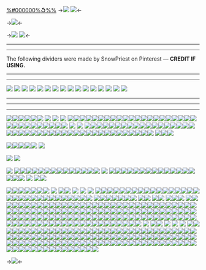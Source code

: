 [%#000000%**↺**%%](border)
 ->![](https://files.catbox.moe/vjbufz.png)
![](https://files.catbox.moe/7c071t.png)<-
 
->![](https://files.catbox.moe/cm1nzr.gif)<-
 
->![](https://files.catbox.moe/61fv89.png)
![](https://files.catbox.moe/vjbufz.png)<-
 ***
***
The following dividers were made by SnowPriest on Pinterest — **CREDIT IF USING.**
 ***
***
![](https://files.catbox.moe/x65wuo.png)
![](https://files.catbox.moe/4ez7qw.png)
![](https://files.catbox.moe/z4z7nv.png)
![](https://files.catbox.moe/956spi.png)
![](https://files.catbox.moe/00387m.png)
![](https://files.catbox.moe/8eayeh.png)
![](https://files.catbox.moe/jg1twn.png)
![](https://files.catbox.moe/f3zznx.png)
![](https://files.catbox.moe/j2m4fb.png)
![](https://files.catbox.moe/y90vbh.png)
![](https://files.catbox.moe/rguuen.png)
![](https://files.catbox.moe/k27s39.png)
![](https://files.catbox.moe/vveb8r.png)
![](https://files.catbox.moe/o6v88k.png)
![](https://files.catbox.moe/r7jbag.png)
![](https://files.catbox.moe/aot3eg.png)
***
***
***
![](https://files.catbox.moe/lymq7p.png)![](https://files.catbox.moe/1lu656.png)![](https://files.catbox.moe/l9tw96.png)![](https://files.catbox.moe/fq44j5.png)![](https://files.catbox.moe/aqhrlf.png)![](https://files.catbox.moe/ajendj.png) ![](https://files.catbox.moe/ocft26.gif) ![](https://files.catbox.moe/esnbtg.png) ![](https://files.catbox.moe/kep9li.png) ![](https://files.catbox.moe/uq1cuz.png)![](https://files.catbox.moe/eb5yha.png)![](https://files.catbox.moe/fvk8ov.png)![](https://files.catbox.moe/wo3a13.png)![](https://files.catbox.moe/bqjw87.png)![](https://files.catbox.moe/zw4of8.png)![](https://files.catbox.moe/8aewy4.png)![](https://files.catbox.moe/hwnhn3.png)![](https://files.catbox.moe/c76cxy.png)![](https://files.catbox.moe/zq5i4f.png)![](https://files.catbox.moe/3sk4jo.png)![](https://files.catbox.moe/0dphow.png)![](https://files.catbox.moe/i414pb.png)![](https://files.catbox.moe/9blc30.png)![](https://files.catbox.moe/bata73.png)![](https://files.catbox.moe/awq5se.png)![](https://files.catbox.moe/eaw265.png)![](https://files.catbox.moe/l30t4e.png)![](https://files.catbox.moe/6bpbia.png)![](https://files.catbox.moe/h0yn21.png)![](https://files.catbox.moe/73bs3b.png)![](https://files.catbox.moe/yw4c3v.png)![](https://files.catbox.moe/uqg7f7.png)![](https://files.catbox.moe/yqr2xn.png)![](https://files.catbox.moe/oknyzt.png)![](https://files.catbox.moe/8z8ock.gif)![](https://files.catbox.moe/bs50bs.gif)![](https://files.catbox.moe/5ldvz3.gif)![](https://files.catbox.moe/593inn.gif)![](https://files.catbox.moe/to9091.gif)![](https://files.catbox.moe/k4ifyz.gif)
![](https://files.catbox.moe/kjfwem.gif)
![](https://files.catbox.moe/tky91q.gif)
![](https://files.catbox.moe/pklt6r.gif)![](https://files.catbox.moe/9yb6ew.gif)![](https://files.catbox.moe/32d3wv.gifv)![](https://files.catbox.moe/btujsg.gif)![](https://files.catbox.moe/6o9jqp.gif)![](https://files.catbox.moe/zou41b.gif)![](https://files.catbox.moe/69q993.gif)![](https://files.catbox.moe/ifskhr.gif)![](https://files.catbox.moe/edneyn.gif)![](https://files.catbox.moe/sju9bg.gif)![](https://files.catbox.moe/ecl2nv.gif)![](https://files.catbox.moe/jy3nxq.gif)![](https://files.catbox.moe/tp814n.gif)![](https://files.catbox.moe/z20zf1.gif)![](https://files.catbox.moe/kvm83m.gif)![](https://files.catbox.moe/jzrrgm.gif)![](https://files.catbox.moe/zgpsn6.gif)![](https://files.catbox.moe/ynqhj9.gif)![](https://files.catbox.moe/09dtw1.gif)![](https://files.catbox.moe/w428ig.gif)![](https://files.catbox.moe/646x4x.gif)![](https://files.catbox.moe/lfodj1.gif)![](https://files.catbox.moe/itkl2t.gif)![](https://files.catbox.moe/mdmgyb.gif)![](https://files.catbox.moe/nesbpz.gif)![](https://files.catbox.moe/mdsn15.gif)![](https://files.catbox.moe/k1pp6g.png)![](https://files.catbox.moe/bquuz7.gif)![](https://files.catbox.moe/jdsn1j.gif)![](https://files.catbox.moe/gg7q9l.gif)![](https://files.catbox.moe/8qwimt.gif)![](https://files.catbox.moe/1jp5p7.gif)![](https://files.catbox.moe/wz3soz.png)![](https://files.catbox.moe/q7ne28.png)![](https://files.catbox.moe/hurdc6.png)![](https://files.catbox.moe/0dfqeh.PNG)![](https://files.catbox.moe/s6zgf8.gif)![](https://files.catbox.moe/6rzcav.gif)![](https://files.catbox.moe/6m4gaz.gif)![](https://files.catbox.moe/13zho8.gif)![](https://files.catbox.moe/1btdjf.gif)![](https://files.catbox.moe/q1qw6v.png)
![](https://files.catbox.moe/0dswvs.png)![](https://files.catbox.moe/1bdwjk.png)![](https://files.catbox.moe/a2zan4.png)
 
![](https://files.catbox.moe/20h0pq.png)![](https://files.catbox.moe/0jkhk9.png)![](https://files.catbox.moe/liwzm8.png)![](https://files.catbox.moe/efr17p.png)![](https://files.catbox.moe/tofh6d.png)
![](https://files.catbox.moe/2tppzn.png)
 
![](https://files.catbox.moe/lkmoqd.png)
![](https://files.catbox.moe/qjikbs.png)
 
![](https://files.catbox.moe/jopsjc.png)
![](https://files.catbox.moe/jxw9ud.png)![](https://files.catbox.moe/xqgp5i.png)![](https://files.catbox.moe/yy3gcr.png)![](https://files.catbox.moe/pwmgs7.png)![](https://files.catbox.moe/cly2vz.png)![](https://files.catbox.moe/xs4r2k.png)![](https://files.catbox.moe/12sunm.png)![](https://files.catbox.moe/u6asl5.png)![](https://files.catbox.moe/z23gxb.png)![](https://files.catbox.moe/tchqqf.png)![](https://files.catbox.moe/3zx9j7.png)![](https://files.catbox.moe/h3pdot.png)![](https://files.catbox.moe/rctjx8.png)![](https://files.catbox.moe/sy87op.png)
![](https://files.catbox.moe/41ldj0.png)
![](https://files.catbox.moe/r6ofv7.png)![](https://files.catbox.moe/hlcl89.png)![](https://files.catbox.moe/sj65cr.gif)![](https://files.catbox.moe/bhx89q.gif)![](https://files.catbox.moe/iv0lu9.gif)![](https://files.catbox.moe/obpj5e.pnj)![](https://files.catbox.moe/nbh6hz.webp)![](https://files.catbox.moe/c11y1o.png)![](https://files.catbox.moe/2hcptv.png)![](https://files.catbox.moe/u72eu6.png)![](https://files.catbox.moe/84curx.png)![](https://files.catbox.moe/kxtlef.png)![](https://files.catbox.moe/6ga3pr.png)![](https://files.catbox.moe/5gjyg9.png)![](https://files.catbox.moe/xjisva.gif)![](https://files.catbox.moe/y0ttho.png)![](https://files.catbox.moe/4sol3l.png)
![](https://files.catbox.moe/k4d5ef.png)
![](https://files.catbox.moe/aefsw3.png)![](https://files.catbox.moe/3o5b16.png)
 
![](https://files.catbox.moe/ni5mkf.png)![](https://files.catbox.moe/4q7bw1.png)![](https://files.catbox.moe/rcnjso.png)![](https://files.catbox.moe/4a5qdf.png)![](https://files.catbox.moe/u3axg3.png)![](https://files.catbox.moe/uhnnlm.png)![](https://files.catbox.moe/3pnoh5.png)
![](https://files.catbox.moe/q5hif9.png)
![](https://files.catbox.moe/tfuc23.png)![](https://files.catbox.moe/hvoosc.png)
![](https://files.catbox.moe/j602fi.png)
![](https://files.catbox.moe/6ya4gr.png)
![](https://files.catbox.moe/9w9ncj.png)
![](https://files.catbox.moe/to5pje.gif)![](https://files.catbox.moe/j8q85e.gif)![](https://files.catbox.moe/exrcy6.gif)![](https://files.catbox.moe/ake5vi.gif)![](https://files.catbox.moe/g7d3dc.gif)![](https://files.catbox.moe/mwu9vb.gif)![](https://files.catbox.moe/xr04pa.gif)![](https://files.catbox.moe/etpjsw.gif)![](https://files.catbox.moe/j6qdu8.gif)![](https://files.catbox.moe/yj5i1t.crdownload)![](https://files.catbox.moe/iyagcs.gif)![](https://files.catbox.moe/2oj4sa.gif)![](https://files.catbox.moe/zctudf.gif)![](https://files.catbox.moe/852vsy.gif)![](https://files.catbox.moe/jtl592.gif)![](https://files.catbox.moe/t44hl9.gif)![](https://files.catbox.moe/84124v.gif)![](https://files.catbox.moe/3306hn.gif)![](https://files.catbox.moe/rkbegg.gif)![](https://files.catbox.moe/rhhbvi.gif)![](https://files.catbox.moe/otsy9l.gif)![](https://files.catbox.moe/v7py50.gif)![](https://files.catbox.moe/tjvzhv.webp)![](https://files.catbox.moe/5d51l8.gif)![](https://files.catbox.moe/90vynw.gif)![](https://files.catbox.moe/1z2chs.gif)![](https://files.catbox.moe/3sy1rv.gif)![](https://files.catbox.moe/j2hcdc.gif)![](https://files.catbox.moe/fsh77o.gif)![](https://files.catbox.moe/ke75gm.gif)![](https://files.catbox.moe/35s8c2.gif)
![](https://files.catbox.moe/mczjm7.gif)![](https://files.catbox.moe/jdt12w.gif)![](https://files.catbox.moe/166ccb.gif)![](https://files.catbox.moe/ezdrl9.png)![](https://files.catbox.moe/z709zc.gif)![](https://files.catbox.moe/k18wl0.gif)![](https://files.catbox.moe/wu7lh2.gif) ![](https://files.catbox.moe/u9zjvs.gif)![](https://files.catbox.moe/uasegh.gif) ![](https://files.catbox.moe/qowdsg.gif)![](https://files.catbox.moe/0iz79c.gif) ![](https://files.catbox.moe/njf692.gif)![](https://files.catbox.moe/nte82k.gif)![](https://files.catbox.moe/jzpogo.gif) ![](https://files.catbox.moe/4saow9.gif)![](https://files.catbox.moe/uuby02.gif)![](https://files.catbox.moe/dspa4s.gif)![](https://files.catbox.moe/yo1bew.gif)![](https://files.catbox.moe/qhysez.png)![](https://files.catbox.moe/qgcbed.gif)![](https://files.catbox.moe/2b2hgd.gif)![](https://files.catbox.moe/ruy6bb.gif)![](https://files.catbox.moe/3aj3wg.gif)![](https://files.catbox.moe/n6thcw.gif)![](https://files.catbox.moe/qgto0m.gif)![](https://files.catbox.moe/zuowq9.gif)![](https://files.catbox.moe/qrob82.gif)![](https://files.catbox.moe/ngcvaz.png)![](https://files.catbox.moe/lo2tv4.png)![](https://files.catbox.moe/4rwtr5.png)![](https://files.catbox.moe/5gjyg9.png)![](https://files.catbox.moe/xjisva.gif)![](https://files.catbox.moe/05vqos.gif)![](https://files.catbox.moe/y0ttho.png)![](https://files.catbox.moe/1hkrpi.gif)![](https://files.catbox.moe/4ls1dv.png)![](https://files.catbox.moe/o9jh6i.gif)![](https://files.catbox.moe/t2ny7h.png)![](https://files.catbox.moe/6x8ucm.png)![](https://files.catbox.moe/ngp3fl.png)![](https://files.catbox.moe/jr5gbk.jpeg)![](https://files.catbox.moe/64l4zy.jpeg)![](https://files.catbox.moe/938vrf.jpeg)![](https://files.catbox.moe/bdxb41.jpeg)![](https://files.catbox.moe/gzq5qo.png)![](https://files.catbox.moe/iu5zdp.png)![](https://files.catbox.moe/84ax6v.png)![](https://files.catbox.moe/ppy887.png)![](https://files.catbox.moe/mqkfty.png)![](https://files.catbox.moe/mekxuj.png)![](https://files.catbox.moe/eir3gp.png)![](https://files.catbox.moe/nj9b34.png)![](https://files.catbox.moe/qy2vny.png)![](https://files.catbox.moe/zfwhpm.gif)![](https://files.catbox.moe/wf6a1u.gif)![](https://files.catbox.moe/wiaai5.gif)![](https://files.catbox.moe/dok105.gif)![](https://files.catbox.moe/n75uf7.png)![](https://files.catbox.moe/dupw0o.gif)![](https://files.catbox.moe/i8uiix.gif)![](https://files.catbox.moe/njc2v2.gif)![](https://files.catbox.moe/iq3vgb.gif)![](https://files.catbox.moe/fbdtds.gif)![](https://files.catbox.moe/7j2cn5.gif)![](https://files.catbox.moe/bcr0ag.gif)![](https://files.catbox.moe/iu7kb1.gif)![](https://files.catbox.moe/10fuz5.gif)![](https://files.catbox.moe/7j3y72.gif)![](https://files.catbox.moe/bnl8r3.gif)![](https://files.catbox.moe/azxlwc.gif)![](https://files.catbox.moe/xnf90j.gif)![](https://files.catbox.moe/i15etf.gif)![](https://files.catbox.moe/f2l7l6.gif)![](https://files.catbox.moe/qkne9l.gif)![](https://files.catbox.moe/3ee7qp.gif)![](https://files.catbox.moe/a8abhr.gif)![](https://files.catbox.moe/y5z9t6.gif)![](https://files.catbox.moe/arjc9w.gif)![](https://files.catbox.moe/t7gvle.gif)![](https://files.catbox.moe/xe181g.gif)![](https://files.catbox.moe/o0pkmw.gif)![](https://files.catbox.moe/pth49x.gif)![](https://files.catbox.moe/kvmvsd.png)![](https://files.catbox.moe/mh5e9d.webp)![](https://files.catbox.moe/sqzdoh.gif)![](https://files.catbox.moe/kvm83m.gif)![](https://files.catbox.moe/ws1gu9.gif)![](https://files.catbox.moe/bvo7zr.gif)![](https://files.catbox.moe/m5o51f.png)![](https://files.catbox.moe/h6gymd.png)![](https://files.catbox.moe/gx9n0m.gif)![](https://files.catbox.moe/qk5tlb.jpeg)![](https://files.catbox.moe/qwtw10.jpeg)![](https://files.catbox.moe/ys631j.jpeg)![](https://files.catbox.moe/svehj2.jpeg)![](https://files.catbox.moe/nltcaj.jpeg)![](https://files.catbox.moe/xlz2rb.jpeg)![](https://files.catbox.moe/iw6zdc.jpeg)![](https://files.catbox.moe/4t2s7k.jpeg)![](https://files.catbox.moe/rxo5iv.jpeg)![](https://files.catbox.moe/esxu1l.jpeg)![](https://files.catbox.moe/uhoeon.jpeg)![](https://files.catbox.moe/kti6vw.jpeg)![](https://files.catbox.moe/uzpacq.jpeg)![](https://files.catbox.moe/7zncko.jpeg)![](https://files.catbox.moe/htdvyo.jpeg)![](https://files.catbox.moe/msdp5o.png)![](https://files.catbox.moe/locg4d.png)![](https://files.catbox.moe/3m1hgf.png)![](https://files.catbox.moe/cupet4.png)![](https://files.catbox.moe/530pk9.gif)![](https://files.catbox.moe/y6jq48.png)![](https://files.catbox.moe/t6lfsj.png)![](https://files.catbox.moe/n3pflr.png)![](https://files.catbox.moe/21hx0y.png)![](https://files.catbox.moe/y1v5zb.png)![](https://files.catbox.moe/5c1le8.png)![](https://media.discordapp.net/attachments/1051713683249713233/1141030213258580058/image.png)![](https://media.discordapp.net/attachments/1051713683249713233/1141030213627674785/image.png)![](https://media.discordapp.net/attachments/1051713683249713233/1141266718770089994/61387993.png)![](https://media.discordapp.net/attachments/1051713683249713233/1142481922426155038/Tumblr_l_98962507973132.gif)![](https://media.discordapp.net/attachments/1051713683249713233/1144019595171205221/2F48C151-7DB5-49F2-B2B2-0DAEC15EA625.png)![](https://media.discordapp.net/attachments/1051713683249713233/1144019633079336970/A66D316D-9B5F-46A0-9E84-1BFF2D048DB6.png)![](https://media.discordapp.net/attachments/1051713683249713233/1144019647759405107/B650C06B-3DFF-4E67-B5B8-2821B6EEE39F.png)![](https://media.discordapp.net/attachments/1051713683249713233/1144019708266426378/IMG_2914.png)![](https://media.discordapp.net/attachments/1051713683249713233/1144019722493509662/IMG_2918.png)![](https://media.discordapp.net/attachments/1051713683249713233/1144019752025600081/67A3043A-BCB4-442B-8EC9-C431D161DE51.png)![](https://media.discordapp.net/attachments/1051713683249713233/1144019795541491722/1TzRvxm.gif)![](https://media.discordapp.net/attachments/1051713683249713233/1144020146713796689/IMG_4386.gif)![](https://media.discordapp.net/attachments/1051713683249713233/1144020109883609138/2B2C17B0-7E89-46C9-9E63-866F8CC77B72.gif)![](https://media.discordapp.net/attachments/1051713683249713233/1144020140967596153/D45EF111-579D-4964-9E01-8619BB686056.gif)
![](https://files.catbox.moe/bayypw.gif)
![](https://files.catbox.moe/7ca6td.png)![](https://files.catbox.moe/r013k2.png)
![](https://files.catbox.moe/q7foup.png)
![](https://files.catbox.moe/cp07td.png)
![](https://files.catbox.moe/sy38jm.gif)
![](https://files.catbox.moe/cdy2x4.gif)![](https://files.catbox.moe/a96gs3.gif)![](https://files.catbox.moe/w428ig.gif)![](https://files.catbox.moe/6o9jqp.gif)![](https://files.catbox.moe/o6x4nb.gif)![](https://files.catbox.moe/61pltb.gif)![](https://files.catbox.moe/bust2t.gif)![](https://files.catbox.moe/axrxx3.gif)![](https://files.catbox.moe/g2b0gr.png)![](https://files.catbox.moe/i5bn6i.png)![](https://files.catbox.moe/7nzm1v.gif)![](https://files.catbox.moe/6551s6.png)![](https://files.catbox.moe/x941wb.png)![](https://files.catbox.moe/rkqkjz.jpeg)![](https://files.catbox.moe/90xvib.png)![](https://files.catbox.moe/oh0dmz.jpeg)![](https://files.catbox.moe/q1cbj7.jpeg)![](https://files.catbox.moe/c62lpu.png)![](https://files.catbox.moe/4bp714.png)![](https://files.catbox.moe/ym17x0.png)![](https://files.catbox.moe/bjkzom.png)![](https://files.catbox.moe/irolbg.png)![](https://files.catbox.moe/rkyal7.jpeg)![](https://files.catbox.moe/8ieaf5.png)![](https://files.catbox.moe/sepaeg.png)![](https://files.catbox.moe/14amhd.jpeg)![](https://files.catbox.moe/f3433a.gif)![](https://files.catbox.moe/8feudw.gif)![](https://files.catbox.moe/8iffud.gif)![](https://files.catbox.moe/xjzw4o.gif)![](https://files.catbox.moe/xstnvb.gif)![](https://files.catbox.moe/asil28.gif)![](https://files.catbox.moe/hccn1m.gif)![](https://files.catbox.moe/vxvflx.gif)![](https://files.catbox.moe/tls1ve.gif)![](https://files.catbox.moe/n38l1p.gif)![](https://files.catbox.moe/fedwup.gif)![](https://files.catbox.moe/xpn9l4.gif)![](https://files.catbox.moe/31rcec.gif)![](https://files.catbox.moe/arjc9w.gif)![](https://files.catbox.moe/hu41hq.gif)![](https://files.catbox.moe/dupw0o.gif)![](https://files.catbox.moe/sweqrk.gif)![](https://files.catbox.moe/axrxx3.gif)![](https://files.catbox.moe/kgo8ww.gif)![](https://files.catbox.moe/ro4cf8.gif)![](https://files.catbox.moe/pd65s1.gif)![](https://files.catbox.moe/7u3fu4.jpeg)![](https://files.catbox.moe/3p7c3z.gif)![](https://files.catbox.moe/y64eg7.gif)![](https://files.catbox.moe/ctlxrc.gif)![](https://files.catbox.moe/h3mtun.gif)![](https://files.catbox.moe/uxfswq.gif)![](https://files.catbox.moe/z16nb9.gif)![](https://files.catbox.moe/uok8r8.gif)![](https://files.catbox.moe/nu3ygz.gif)![](https://files.catbox.moe/fddg1d.jpeg)![](https://files.catbox.moe/rwyxjp.jpeg)![](https://files.catbox.moe/91q148.gif)![](https://files.catbox.moe/e0advp.png)![](https://files.catbox.moe/movyea.gif)![](https://files.catbox.moe/wmn6qe.gif)![](https://files.catbox.moe/lswfyb.gif)![](https://files.catbox.moe/btd5pl.gif)![](https://files.catbox.moe/ynqhj9.gif)![](https://files.catbox.moe/rp8kge.gif)![](https://files.catbox.moe/j34qta.gif)![](https://files.catbox.moe/iymbdo.gif)![](https://files.catbox.moe/dcrux5.gif)![](https://files.catbox.moe/do74zi.gif)![](https://files.catbox.moe/smy12d.gif)![](https://files.catbox.moe/ome77u.gif)![](https://files.catbox.moe/fvze1i.gif)![](https://files.catbox.moe/y75la4.GIF)![](https://files.catbox.moe/x913j9.gif)![](https://files.catbox.moe/trjxby.gif)![](https://files.catbox.moe/x2xvdt.gif)![](https://files.catbox.moe/gx952v.gif)![](https://files.catbox.moe/x2xvdt.gif)![](https://files.catbox.moe/sy2muf.gif)![](https://files.catbox.moe/plmze3.gif)![](https://files.catbox.moe/j5sdat.gif)![](https://files.catbox.moe/l61b8m.gif)![](https://files.catbox.moe/xb8n9p.gif)![](https://files.catbox.moe/3pgb08.gif)![](https://files.catbox.moe/fjftg4.gif)![](https://files.catbox.moe/karvbx.gif)![](https://files.catbox.moe/uuby02.gif)![](https://files.catbox.moe/z1t0s2.gif)![](https://files.catbox.moe/8al0n1.gif)![](https://files.catbox.moe/010p0h.gif)![](https://files.catbox.moe/b4ac98.gif)![](https://files.catbox.moe/h0jqx4.gif)![](https://files.catbox.moe/mavvxa.gif)![](https://files.catbox.moe/ymq8gz.gif)![](https://files.catbox.moe/x1x0fr.gif)![](https://files.catbox.moe/xllklh.gif)![](https://files.catbox.moe/sijegr.gif)![](https://files.catbox.moe/1mqwiu.gif)![](https://files.catbox.moe/t8oqxy.gif)![](https://files.catbox.moe/g0zjjt.gif)![](https://files.catbox.moe/jfadok.gif)![](https://files.catbox.moe/trwm0c.gif)![](https://files.catbox.moe/momgpe.gif)![](https://files.catbox.moe/cik6fl.gif)![](https://files.catbox.moe/9ovtgt.gif)![](https://files.catbox.moe/ox610f.gif)![](https://files.catbox.moe/8hqwq0.gif)![](https://files.catbox.moe/l2cyk8.gif)![](https://files.catbox.moe/u2xehw.png)
 
->![](https://files.catbox.moe/2cigqz.png)<-